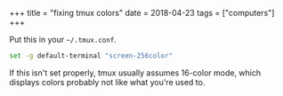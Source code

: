 +++
title = "fixing tmux colors"
date = 2018-04-23
tags = ["computers"]
+++

Put this in your `~/.tmux.conf`.

```bash
set -g default-terminal "screen-256color"
```

If this isn't set properly, tmux usually assumes 16-color mode, which displays colors probably not like what you're used to.

